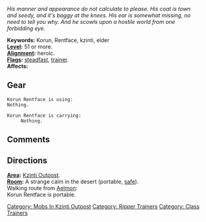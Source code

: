 *His manner and appearance do not calculate to please.* *His coat is
town and seedy, and it's baggy at the knees.* *His ear is somewhat
missing, no need to tell you why.* *And he scowls upon a hostile world
from one forbidding eye.*

**Keywords:** Korun, Rentface, kzinti, elder  
**[Level](Level.md "wikilink"):** 51 or more.  
**[Alignment](Alignment.md "wikilink"):** heroic.  
**[Flags](:Category:_Mob_Types.md "wikilink"):**
[steadfast](Sentinel_Mobs.md "wikilink"),
[trainer](:Category:_Trainers.md "wikilink").  
**Affects:**  

## Gear

`Korun Rentface is using:`  
`Nothing.`

`Korun Rentface is carrying:`  
`     Nothing.`

## Comments

## Directions

**[Area](:Category:_Areas.md "wikilink"):** [Kzinti
Outpost](:Category:Kzinti_Outpost.md "wikilink").  
**[Room](:Category:_Rooms.md "wikilink"):** A strange calm in the desert
(portable, [safe](Safe_Rooms.md "wikilink")).  
Walking route from [Aelmon](Aelmon.md "wikilink"):  
Korun Rentface is portable.  

[Category: Mobs In Kzinti
Outpost](Category:_Mobs_In_Kzinti_Outpost "wikilink") [Category: Ripper
Trainers](Category:_Ripper_Trainers "wikilink") [Category: Class
Trainers](Category:_Class_Trainers "wikilink")
